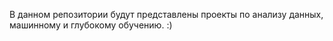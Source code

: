 В данном репозитории будут представлены проекты по анализу данных, машинному и глубокому обучению. :)